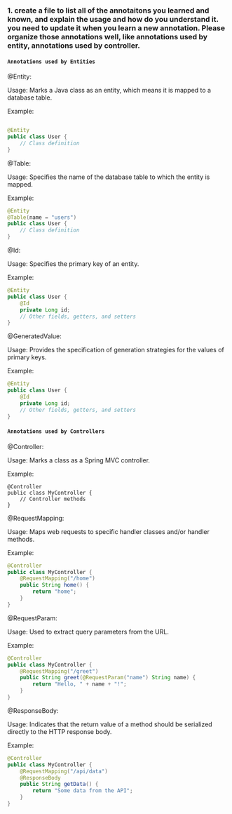 ### 1.	create a file to list all of the annotaitons you learned and known, and explain the usage and how do you understand it. you need to update it when you learn a new annotation. Please organize those annotations well, like annotations used by entity, annotations used by controller.

#### `Annotations used by Entities`

@Entity:

Usage: Marks a Java class as an entity, which means it is mapped to a database table.

Example:

```Java

@Entity
public class User {
    // Class definition
}
```

@Table:

Usage: Specifies the name of the database table to which the entity is mapped.

Example:

```Java
@Entity
@Table(name = "users")
public class User {
    // Class definition
}
```

@Id:

Usage: Specifies the primary key of an entity.

Example:

```Java
@Entity
public class User {
    @Id
    private Long id;
    // Other fields, getters, and setters
}
```

@GeneratedValue:

Usage: Provides the specification of generation strategies for the values of primary keys.

Example:

```Java
@Entity
public class User {
    @Id
    private Long id;
    // Other fields, getters, and setters
}
```

#### `Annotations used by Controllers`

@Controller:

Usage: Marks a class as a Spring MVC controller.

Example:

```
@Controller
public class MyController {
    // Controller methods
}
```

@RequestMapping:

Usage: Maps web requests to specific handler classes and/or handler methods.

Example:

```Java
@Controller
public class MyController {
    @RequestMapping("/home")
    public String home() {
        return "home";
    }
}
```

@RequestParam:

Usage: Used to extract query parameters from the URL.

Example:

```Java
@Controller
public class MyController {
    @RequestMapping("/greet")
    public String greet(@RequestParam("name") String name) {
        return "Hello, " + name + "!";
    }
}
```

@ResponseBody:
 
Usage: Indicates that the return value of a method should be serialized directly to the HTTP response body.

Example:

```Java
@Controller
public class MyController {
    @RequestMapping("/api/data")
    @ResponseBody
    public String getData() {
        return "Some data from the API";
    }
}
```
